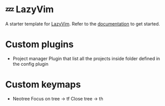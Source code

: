 # 💤 LazyVim

A starter template for [LazyVim](https://github.com/LazyVim/LazyVim).
Refer to the [documentation](https://lazyvim.github.io/installation) to get started.

# Custom plugins
* Project manager
Plugin that list all the projects inside folder defined in the config plugin

# Custom keymaps
* Neotree
Focus on tree -> <leader>tf
Close tree -> <leader>th
